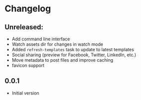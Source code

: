 # Changelog

## Unreleased:

- Add command line interface
- Watch assets dir for changes in watch mode
- Added `refresh-templates` task to update to latest templates
- Social sharing (preview for Facebook, Twitter, LinkedIn, etc.)
- Move metadata to post files and improve caching
- favicon support

## 0.0.1

- Initial version
